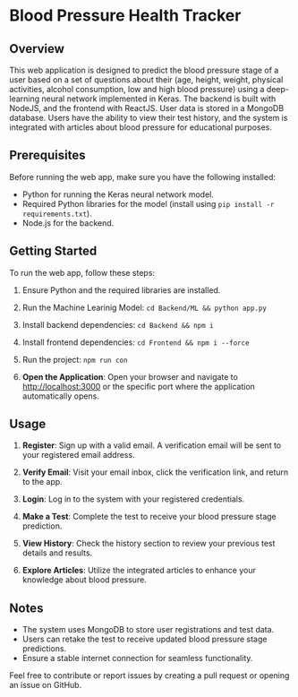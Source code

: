 
# Blood Pressure Health Tracker

## Overview

This web application is designed to predict the blood pressure stage of a user based on a set of questions about their (age, height, weight, physical activities, alcohol consumption, low and high blood pressure) using a deep-learning neural network implemented in Keras. The backend is built with NodeJS, and the frontend with ReactJS. User data is stored in a MongoDB database. Users have the ability to view their test history, and the system is integrated with articles about blood pressure for educational purposes.

## Prerequisites

Before running the web app, make sure you have the following installed:

- Python for running the Keras neural network model.
- Required Python libraries for the model (install using `pip install -r requirements.txt`).
- Node.js for the backend.


## Getting Started

To run the web app, follow these steps:

1. Ensure Python and the required libraries are installed.
2. Run the Machine Learinig Model: `cd Backend/ML && python app.py`  
3. Install backend dependencies: `cd Backend && npm i`
4. Install frontend dependencies: `cd Frontend && npm i --force`
5. Run the project: `npm run con`
   
6. **Open the Application**: Open your browser and navigate to [http://localhost:3000](http://localhost:3000) or the specific port where the application automatically opens.



## Usage

1. **Register**: Sign up with a valid email. A verification email will be sent to your registered email address.

2. **Verify Email**: Visit your email inbox, click the verification link, and return to the app.

3. **Login**: Log in to the system with your registered credentials.

4. **Make a Test**: Complete the test to receive your blood pressure stage prediction.

5. **View History**: Check the history section to review your previous test details and results.

6. **Explore Articles**: Utilize the integrated articles to enhance your knowledge about blood pressure.

## Notes

- The system uses MongoDB to store user registrations and test data.
- Users can retake the test to receive updated blood pressure stage predictions.
- Ensure a stable internet connection for seamless functionality.

Feel free to contribute or report issues by creating a pull request or opening an issue on GitHub.

